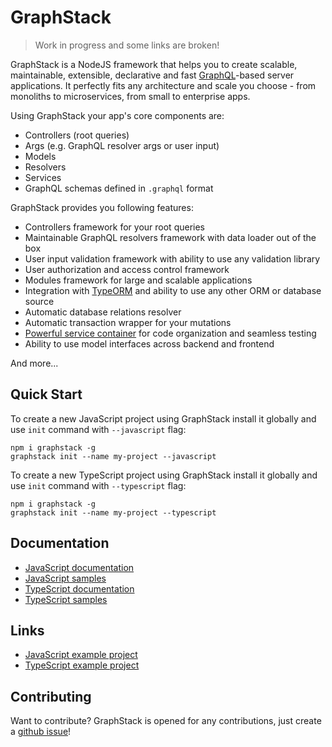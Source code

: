 # GraphStack

> Work in progress and some links are broken!

GraphStack is a NodeJS framework that helps you to create scalable, maintainable, extensible, declarative and fast 
[GraphQL](https://graphql.org/)-based server applications.
It perfectly fits any architecture and scale you choose - from monoliths to microservices, from small to enterprise apps. 

Using GraphStack your app's core components are:

* Controllers (root queries)
* Args (e.g. GraphQL resolver args or user input)
* Models
* Resolvers
* Services
* GraphQL schemas defined in `.graphql` format

GraphStack provides you following features:

* Controllers framework for your root queries
* Maintainable GraphQL resolvers framework with data loader out of the box
* User input validation framework with ability to use any validation library
* User authorization and access control framework
* Modules framework for large and scalable applications
* Integration with [TypeORM](http://typeorm.io/) and ability to use any other ORM or database source
* Automatic database relations resolver
* Automatic transaction wrapper for your mutations
* [Powerful service container](https://github.com/typestack/typedi) for code organization and seamless testing
* Ability to use model interfaces across backend and frontend

And more...

## Quick Start

To create a new JavaScript project using GraphStack install it globally and use `init` command 
with `--javascript` flag:

```
npm i graphstack -g
graphstack init --name my-project --javascript
```

To create a new TypeScript project using GraphStack install it globally and use `init` command
with `--typescript` flag:

```
npm i graphstack -g
graphstack init --name my-project --typescript
```

## Documentation

* [JavaScript documentation](http://graphstack.io/?lang=javascript)
* [JavaScript samples](https://github.com/graphframework/graphstack/tree/master/sample/javascript)
* [TypeScript documentation](http://graphstack.io/?lang=typescript)
* [TypeScript samples](https://github.com/graphframework/graphstack/tree/master/sample/typescript)

## Links

* [JavaScript example project](https://github.com/graphframework/javascript-example)
* [TypeScript example project](https://github.com/graphframework/typescript-example)

## Contributing

Want to contribute? GraphStack is opened for any contributions, just create a [github issue](https://github.com/graphframework/graphstack/issues/new)!